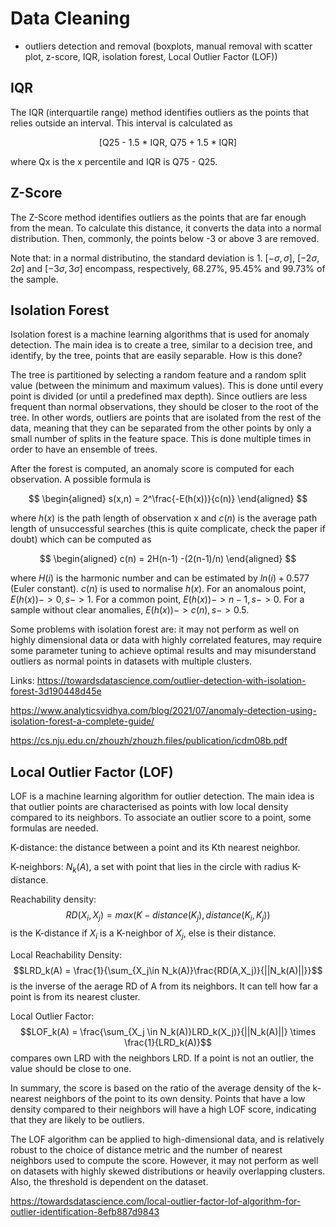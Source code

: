 # Data Cleaning
- outliers detection and removal (boxplots, manual removal with scatter plot, z-score, IQR, isolation forest, Local Outlier Factor (LOF))

## IQR

The IQR (interquartile range) method identifies outliers as the points that relies outside an interval. This interval is calculated as

<center>[Q25 - 1.5 * IQR, Q75 + 1.5 * IQR]</center>

where Qx is the x percentile and IQR is Q75 - Q25.

## Z-Score

The Z-Score method identifies outliers as the points that are far enough from the mean. To calculate this distance, it converts the data into a normal distribution. Then, commonly, the points below -3 or above 3 are removed.

Note that: in a normal distributino, the standard deviation is 1. $[-\sigma,\sigma]$, $[-2\sigma,2\sigma]$ and $[-3\sigma,3\sigma]$ encompass, respectively, 68.27%, 95.45% and 99.73% of the sample.

## Isolation Forest

Isolation forest is a machine learning algorithms that is used for anomaly detection. The main idea is to create a tree, similar to a decision tree, and identify, by the tree, points that are easily separable. How is this done?

The tree is partitioned by selecting a random feature and a random split value (between the minimum and maximum values). This is done until every point is divided (or until a predefined max depth). Since outliers are less frequent than normal observations, they should be closer to the root of the tree. In other words, outliers are points that are isolated from the rest of the data, meaning that they can be separated from the other points by only a small number of splits in the feature space. This is done multiple times in order to have an ensemble of trees.

After the forest is computed, an anomaly score is computed for each observation. A possible formula is

$$
\begin{aligned}
s(x,n) = 2^\frac{-E(h(x))}{c(n)}
\end{aligned}
$$

where $h(x)$ is the path length of observation x and $c(n)$ is the average path length of unsuccessful searches (this is quite complicate, check the paper if doubt) which can be computed as

$$
\begin{aligned}
c(n) = 2H(n-1) -(2(n-1)/n)
\end{aligned}
$$

where $H(i)$ is the harmonic number and can be estimated by $ln(i) + 0.577$ (Euler constant). $c(n)$ is used to normalise $h(x)$.
For an anomalous point, $E(h(x)) -> 0, s -> 1$. For a common point, $E(h(x)) -> n-1, s -> 0$. For a sample without clear anomalies, $E(h(x)) -> c(n), s -> 0.5$. 


Some problems with isolation forest are: it may not perform as well on highly dimensional data or data with highly correlated features, may require some parameter tuning to achieve optimal results and may misunderstand outliers as normal points in datasets with multiple clusters.

Links:
https://towardsdatascience.com/outlier-detection-with-isolation-forest-3d190448d45e

https://www.analyticsvidhya.com/blog/2021/07/anomaly-detection-using-isolation-forest-a-complete-guide/

https://cs.nju.edu.cn/zhouzh/zhouzh.files/publication/icdm08b.pdf

## Local Outlier Factor (LOF)

LOF is a machine learning algorithm for outlier detection. The main idea is that outlier points are characterised as points with low local density compared to its neighbors. To associate an outlier score to a point, some formulas are needed.

K-distance: the distance between a point and its Kth nearest neighbor.

K-neighbors: $N_k(A)$, a set with point that lies in the circle with radius K-distance.

Reachability density:
$$RD(X_i,X_j) = max(K-distance(K_j),distance(K_i,K_j))$$
is the K-distance if $X_i$ is a K-neighbor of $X_j$, else is their distance.

Local Reachability Density:
$$LRD_k(A) = \frac{1}{\sum_{X_j\in N_k(A)}\frac{RD(A,X_j)}{||N_k(A)||}}$$
is the inverse of the aerage RD of A from its neighbors. It can tell how far a point is from its nearest cluster.

Local Outlier Factor:
$$LOF_k(A) = \frac{\sum_{X_j \in N_k(A)}LRD_k(X_j)}{||N_k(A)||} \times \frac{1}{LRD_k(A)}$$
compares own LRD with the neighbors LRD. If a point is not an outlier, the value should be close to one.


In summary, the score is based on the ratio of the average density of the k-nearest neighbors of the point to its own density. Points that have a low density compared to their neighbors will have a high LOF score, indicating that they are likely to be outliers.

The LOF algorithm can be applied to high-dimensional data, and is relatively robust to the choice of distance metric and the number of nearest neighbors used to compute the score. However, it may not perform as well on datasets with highly skewed distributions or heavily overlapping clusters. Also, the threshold is dependent on the dataset.

https://towardsdatascience.com/local-outlier-factor-lof-algorithm-for-outlier-identification-8efb887d9843